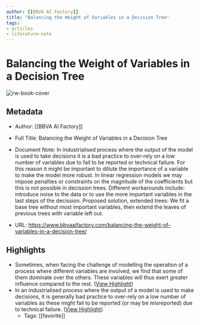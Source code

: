 ```yaml
---
author: [[BBVA AI Factory]]
title: "Balancing the Weight of Variables in a Decision Tree"
tags: 
- articles
- literature-note
---
```

# Balancing the Weight of Variables in a Decision Tree

![rw-book-cover](https://www.bbvaaifactory.com/wp-content/uploads/GettyImages-923622818-1.jpg)

## Metadata
- Author: [[BBVA AI Factory]]
- Full Title: Balancing the Weight of Variables in a Decision Tree
- Document Note: In industrialised process where the output of the model is used to take decisions it is a bad practice to over-rely on a low number of variables due to fail to be reported or technical failure. For this reason it might be important to dillute the importance of a variable to make the model more robust. 
   In linear regression models we may impose penalties or constraints on the magnitude of the coefficients but this is not possible in decission trees.
   Different workarounds include: introduce noise to the data or to use the more important variables in the last steps of the decission.
   Proposed solution, extended trees: We fit a base tree without most important variables, then extend the leaves of previous trees with variable left out.
   
- URL: https://www.bbvaaifactory.com/balancing-the-weight-of-variables-in-a-decision-tree/

## Highlights
- Sometimes, when facing the challenge of modelling the operation of a process where different variables are involved, we find that some of them dominate over the others. These variables will thus exert greater influence compared to the rest. ([View Highlight](https://read.readwise.io/read/01gs3nwk5fzcynbadezjb6ef7j))
- In an industrialised process where the output of a model is used to make decisions, it is generally bad practice to over-rely on a low number of variables as these might fail to be reported (or may be misreported) due to technical failure. ([View Highlight](https://read.readwise.io/read/01gs3nww75w1btw22y1w2hrq7c))
    - Tags: [[favorite]] 

